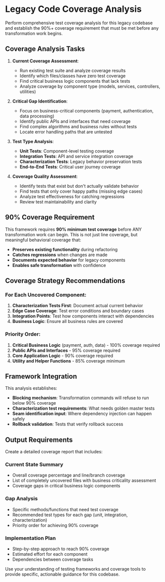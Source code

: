 # Legacy Code Coverage Analysis

Perform comprehensive test coverage analysis for this legacy codebase and establish the 90%+ coverage requirement that must be met before any transformation work begins.

## Coverage Analysis Tasks

1. **Current Coverage Assessment**:
   - Run existing test suite and analyze coverage results
   - Identify which files/classes have zero test coverage
   - Find critical business logic components that lack tests
   - Analyze coverage by component type (models, services, controllers, utilities)

2. **Critical Gap Identification**:
   - Focus on business-critical components (payment, authentication, data processing)
   - Identify public APIs and interfaces that need coverage
   - Find complex algorithms and business rules without tests
   - Locate error handling paths that are untested

3. **Test Type Analysis**:
   - **Unit Tests**: Component-level testing coverage
   - **Integration Tests**: API and service integration coverage  
   - **Characterization Tests**: Legacy behavior preservation tests
   - **End-to-End Tests**: Critical user journey coverage

4. **Coverage Quality Assessment**:
   - Identify tests that exist but don't actually validate behavior
   - Find tests that only cover happy paths (missing edge cases)
   - Analyze test effectiveness for catching regressions
   - Review test maintainability and clarity

## 90% Coverage Requirement

This framework requires **90% minimum test coverage** before ANY transformation work can begin. This is not just line coverage, but meaningful behavioral coverage that:

- **Preserves existing functionality** during refactoring
- **Catches regressions** when changes are made
- **Documents expected behavior** for legacy components
- **Enables safe transformation** with confidence

## Coverage Strategy Recommendations

### For Each Uncovered Component:
1. **Characterization Tests First**: Document actual current behavior
2. **Edge Case Coverage**: Test error conditions and boundary cases  
3. **Integration Points**: Test how components interact with dependencies
4. **Business Logic**: Ensure all business rules are covered

### Priority Order:
1. **Critical Business Logic** (payment, auth, data) - 100% coverage required
2. **Public APIs and Interfaces** - 95% coverage required
3. **Core Application Logic** - 90% coverage required
4. **Utility and Helper Functions** - 85% coverage minimum

## Framework Integration

This analysis establishes:
- **Blocking mechanism**: Transformation commands will refuse to run below 90% coverage
- **Characterization test requirements**: What needs golden master tests
- **Seam identification input**: Where dependency injection can happen safely
- **Rollback validation**: Tests that verify rollback success

## Output Requirements

Create a detailed coverage report that includes:

### Current State Summary
- Overall coverage percentage and line/branch coverage
- List of completely uncovered files with business criticality assessment
- Coverage gaps in critical business logic components

### Gap Analysis
- Specific methods/functions that need test coverage
- Recommended test types for each gap (unit, integration, characterization)
- Priority order for achieving 90% coverage

### Implementation Plan
- Step-by-step approach to reach 90% coverage
- Estimated effort for each component
- Dependencies between coverage tasks

Use your understanding of testing frameworks and coverage tools to provide specific, actionable guidance for this codebase.